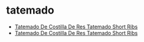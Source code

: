 # tatemado

 * [Tatemado De Costilla De Res Tatemado Short Ribs](../index/t/tatemado-de-costilla-de-res-tatemado-short-ribs-51110270.json)
 * [Tatemado De Costilla De Res Tatemado Short Ribs](../index/t/tatemado-de-costilla-de-res-tatemado-short-ribs-51110270.json)
